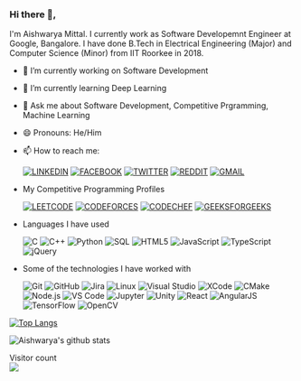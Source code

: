 ### Hi there 👋, 

I'm Aishwarya Mittal. I currently work as Software Developemnt Engineer at Google, Bangalore. I have done B.Tech in Electrical Engineering (Major) and Computer Science (Minor) from IIT Roorkee in 2018. 

- 🔭 I’m currently working on Software Development
- 🌱 I’m currently learning Deep Learning
- 💬 Ask me about Software Development, Competitive Prgramming, Machine Learning
- 😄 Pronouns: He/Him
- 📫 How to reach me: 

  [![LINKEDIN](https://img.shields.io/badge/-aishwarya__mittal-000000?style=for-the-badge&logo=linkedin&logoColor=ffffff&color=0077B5)](https://www.linkedin.com/in/aishwarya-mittal/) 
  [![FACEBOOK](https://img.shields.io/badge/-aishhmittal-000000?style=for-the-badge&logo=facebook&logoColor=ffffff&color=1877F2)](https://www.facebook.com/aishhmittal/)
  [![TWITTER](https://img.shields.io/badge/-aishhmittal-000000?style=for-the-badge&logo=twitter&logoColor=ffffff&color=1DA1F2)](https://twitter.com/aishhmittal/)
  [![REDDIT](https://img.shields.io/badge/-aishhmittal-000000?style=for-the-badge&logo=reddit&logoColor=ffffff&color=FF4500)](https://www.reddit.com/user/aishhmittal/)
  [![GMAIL](https://img.shields.io/badge/-aishwaryamittal2011-000000?style=for-the-badge&logo=gmail&logoColor=ffffff&color=D14836)](mailto:aishwaryamittal2011@gmail.com) 

- My Competitive Programming Profiles

  [![LEETCODE](https://img.shields.io/badge/-aishmittal-000000?style=for-the-badge&logo=leetcode&logoColor=ffffff&color=F89F1B)](https://leetcode.com/aishmittal/) 
  [![CODEFORCES](https://img.shields.io/badge/-aishiitr-000000?style=for-the-badge&logo=codeforces&logoColor=ffffff&color=1F8ACB)](http://codeforces.com/profile/aishiitr)
  [![CODECHEF](https://img.shields.io/badge/-aishiitr-000000?style=for-the-badge&logo=codechef&logoColor=ffffff&color=5B4638)](https://www.codechef.com/users/aishiitr) 
  [![GEEKSFORGEEKS](https://img.shields.io/badge/-aishiitr-000000?style=for-the-badge&logo=geeksforgeeks&logoColor=ffffff&color=0F9D58)](https://auth.geeksforgeeks.org/user/aishiitr/practice/) 

- Languages I have used

  ![C](https://img.shields.io/badge/-C-000000?style=flat&logo=C)
  ![C++](https://img.shields.io/badge/-C++-000000?style=flat&logo=C%2B%2B&logoColor=00599C)
  ![Python](https://img.shields.io/badge/-Python-000000?style=flat&logo=python)
  ![SQL](https://img.shields.io/badge/-SQL-000000?style=flat&logo=MySQL)
  ![HTML5](https://img.shields.io/badge/-HTML5-000000?style=flat&logo=HTML5)
  ![JavaScript](https://img.shields.io/badge/-JavaScript-000000?style=flat&logo=javascript)
  ![TypeScript](https://img.shields.io/badge/-TypeScript-000000?style=flat&logo=typescript&logoColor=007ACC)
  ![jQuery](https://img.shields.io/badge/-jQuery-000000?style=flat&logo=jQuery&logoColor=0769AD)


- Some of the technologies I have worked with

  ![Git](https://img.shields.io/badge/-Git-000000?style=flat&logo=git&logoColor=F05032)
  ![GitHub](https://img.shields.io/badge/-GitHub-000000?style=flat&logo=github&logoColor=FFFFFF)
  ![Jira](https://img.shields.io/badge/-Jira-000000?style=flat&logo=jira-software&logoColor=white&logoColor=0052CC)
  ![Linux](https://img.shields.io/badge/-Linux-000000?style=flat&logo=linux&logoColor=FCC624)
  ![Visual Studio](http://img.shields.io/badge/-Visual%20Studio-000000?style=flat&logo=visual-studio&logoColor=5c2d91)
  ![XCode](https://img.shields.io/badge/-XCode-000000?style=flat&logo=XCode&logoColor=1575F9)
  ![CMake](http://img.shields.io/badge/-CMake-000000?style=flat&logo=cmake&logoColor=064f8c)
  ![Node.js](https://img.shields.io/badge/-Node.js-000000?style=flat&logo=node.js&logoColor=339933)
  ![VS Code](http://img.shields.io/badge/-VS%20Code-000000?style=flat&logo=visual-studio-code&logoColor=007acc)
  ![Jupyter](http://img.shields.io/badge/-Jupyter-000000?style=flat&logo=jupyter&logoColor=f37626)
  ![Unity](http://img.shields.io/badge/-Unity-000000?style=flat&logo=unity&logoColor=ffffff)
  ![React](https://img.shields.io/badge/-React-000000?style=flat&logo=React&logoColor=61DAFB)
  ![AngularJS](https://img.shields.io/badge/-AngularJS-000000?style=flat&logo=angularjs&logoColor=e23237)
  ![TensorFlow](https://img.shields.io/badge/-TensorFlow-000000?style=flat&logo=tensorflow&logoColor=ff6f00)
  ![OpenCV](https://img.shields.io/badge/-OPENCV-000000?style=flat)
  


[![Top Langs](https://github-readme-stats.vercel.app/api/top-langs/?username=aishmittal&layout=compact)](https://github.com/anuraghazra/github-readme-stats)

![Aishwarya's github stats](https://github-readme-stats.vercel.app/api?username=aishmittal&show_icons=true&theme=radical)


<p> 
  Visitor count<br>
  <img src="https://profile-counter.glitch.me/aishmittal/count.svg" />
</p>

